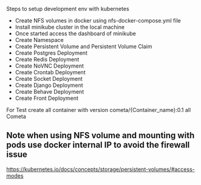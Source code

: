 Steps to setup development env with kubernetes

* Create NFS volumes in docker using nfs-docker-compose.yml file
* Install minikube cluster in the local machine 
* Once started access the dashboard of minikube
* Create Namespace 
* Create Persistent Volume and Persistent Volume Claim
* Create Postgres Deployment
* Create Redis Deployment
* Create NoVNC Deployment
* Create Crontab Deployment
* Create Socket Deployment
* Create Django Deployment
* Create Behave Deployment
* Create Front Deployment

For Test create all container with version cometa/{Container_name}:0.1 all Cometa


## Note when using NFS volume and mounting with pods use docker internal IP to avoid the firewall issue
https://kubernetes.io/docs/concepts/storage/persistent-volumes/#access-modes
